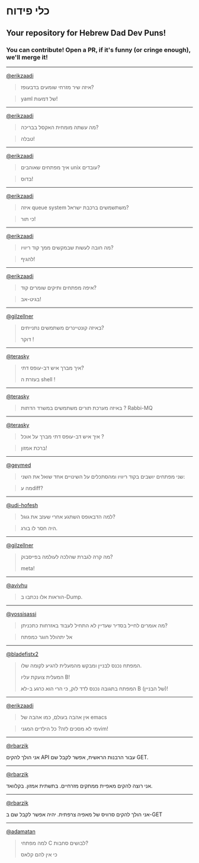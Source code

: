 # כלי פידוח

## Your repository for Hebrew Dad Dev Puns!

### You can contribute! Open a PR, if it's funny (or cringe enough), we'll merge it!

---

[@erikzaadi](https://github.com/erikzaadi)

> איזה שיר מזרחי שומעים בדבעופז?

> yaml של דמעות!

---

[@erikzaadi](https://github.com/erikzaadi)

> מה עשתה מומחית האקסל בבריכה?

> טבלה!

---

[@erikzaadi](https://github.com/erikzaadi)

> איך מפתחים שאוהבים unix עובדים?

> בדוס!

---

[@erikzaadi](https://github.com/erikzaadi)

> איזה queue system משתשמשים ברכבת ישראל?

> כי תור!

---

[@erikzaadi](https://github.com/erikzaadi)

> מה חובה לעשות שבמקשים ממך קוד ריוויו?

> להגיף!

---

[@erikzaadi](https://github.com/erikzaadi)

> איפה מפתחים ותיקים שומרים קוד?

> בגיט-אב!

---

[@gilzellner](https://github.com/gilzellner)

> באיזה קונטיינרים משתמשים נתנייתים?
>
> דוקר !

---

[@terasky](https://github.com/terasky)

> איך מברך איש דב-עופס דתי?
>
> בעזרת ה shell !

---

[@terasky](https://github.com/terasky)

> באיזה מערכת תורים משתמשים במשרד הדתות ?
> Rabbi-MQ

---

[@terasky](https://github.com/terasky)

> איך איש דב-עופס דתי מברך על אוכל ?

> ברכת אמזון!

---

[@geymed](https://github.com/geymed)

> שני מפתחים יושבים בקוד ריוויו ומהסתכלים על השינויים
> אחד שואל את השני:

> מה עdiff?

---

[@udi-hofesh](https://github.com/Udi-Hofesh)

> למה הדבאופס השתגע אחרי שעזב את גוגל?

> היה חסר לו בורג.


---

[@gilzellner](https://github.com/gilzellner)

> מה קרה לגברת שהלכה לעולמה בפייסבוק?
>
> meta!
---

[@avivhu](https://github.com/avivhu)

> הוראות אלו נכתבו ב-Dump.
---

[@yossisassi](https://github.com/YossiSassi)

>  מה אומרים לחייל בסדיר שעדיין לא התחיל לעבוד באזרחות כתכניתן?

> אל יתהולל חוגר כמפתח 

---

[@bladefistx2](https://github.com/bladefistx2)

>המפתח נכנס לבניין ומבקש מהמעלית להגיע לקומה שלו.
>
>המעלית צועקת עליו B!
>
>המפתח בתגובה נכנס לדד לוק, כי הרי הוא כרגע ב-לא B (של הבניין)!
>

---


[@erikzaadi](https://github.com/erikzaadi)

> אין אהבה בעולם, כמו אהבה של emacs

> מי לא מסכים לזה? כל הילדים המגניvim!

---


[@rbarzik](https://github.com/rbarzik)

אני הולך להקים API עבור הרבנות הראשית, אפשר לקבל שם GET.


---


[@rbarzik](https://github.com/rbarzik)

אני רוצה להקים מאפיית ממתקים מזרחיים. בתשתית אמזון. בקלוואד.


---


[@rbarzik](https://github.com/rbarzik)

אני הולך להקים סרוויס של מאפיה צרפתית. יהיה אפשר לקבל שם ב-GET


---


[@adamatan](https://github.com/adamatan/adamatan)

> למה מפתחי C לבושים סחבות?
> 
> כי אין להם קלאס

